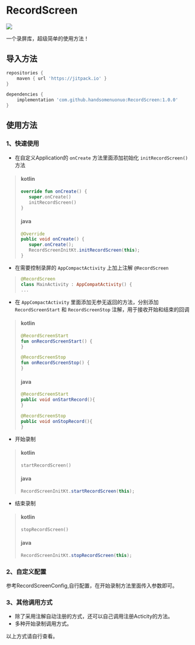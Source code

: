 # RecordScreen
[![](https://jitpack.io/v/handsomenuonuo/RecordScreen.svg)](https://jitpack.io/#handsomenuonuo/RecordScreen)  
  
一个录屏库，超级简单的使用方法！

## 导入方法
```gradle
repositories {
    maven { url 'https://jitpack.io' }
}
```
```gradle
dependencies {
    implementation 'com.github.handsomenuonuo:RecordScreen:1.0.0'
}
```

## 使用方法
### 1、快速使用
* 在自定义Application的 `onCreate` 方法里面添加初始化 `initRecordScreen()` 方法
>#### kotlin
> ```kotlin
> override fun onCreate() {
>    super.onCreate()
>    initRecordScreen()
>}
>```
>#### java
> ```java
>@Override
>public void onCreate() {
>    super.onCreate();
>    RecordScreenInitKt.initRecordScreen(this);
>}
>```
* 在需要控制录屏的 `AppCompactActivity` 上加上注解 `@RecordScreen` 
>```kotlin
>@RecordScreen
>class MainActivity : AppCompatActivity() {
>...
>```
* 在 `AppCompactActivity` 里面添加无参无返回的方法，分别添加 `RecordScreenStart` 和 `RecordScreenStop` 注解，用于接收开始和结束的回调
>#### kotlin
>```kotlin
>@RecordScreenStart
>fun onRecordScreenStart() {
>}
>
>@RecordScreenStop
>fun onRecordScreenStop() {
>}
>```
>#### java
>```java
>@RecordScreenStart
>public void onStartRecord(){
>}
>
>@RecordScreenStop
>public void onStopRecord(){
>}
>```

* 开始录制
>#### kotlin
>```kotlin
>startRecordScreen()
>```
>#### java
>```java
>RecordScreenInitKt.startRecordScreen(this);
>```

* 结束录制
>#### kotlin
>```kotlin
>stopRecordScreen()
>```
>#### java
>```java
>RecordScreenInitKt.stopRecordScreen(this);
>```

### 2、自定义配置
参考RecordScreenConfig,自行配置，在开始录制方法里面传入参数即可。

### 3、其他调用方式
* 除了采用注解自动注册的方式，还可以自己调用注册Acticity的方法。
* 多种开始录制调用方式。

以上方式请自行查看。












